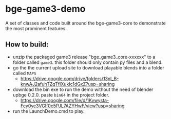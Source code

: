 # bge-game3-demo
A set of classes and code built around the bge-game3-core to demonstrate the most prominent features.

## How to build:
- unzip the packaged game3 release "bge_game3_core-xxxxxx" to a folder called `game3`.  this folder should only contain py files and a blend.
- go the the current upload site to download playable blends into a folder called `MAPS`
  - https://drive.google.com/drive/folders/13nl_B-knwAJ2afuhTZqTfIXukIc1dGxZ?usp=sharing
- download the bin exe to run the demo without the need of blender upbge 0.2.0.  paste `bin64` in the project folder.
  - https://drive.google.com/file/d/1Kvwysta-Fcy0yc3VGIf0c5PJL7AZYHwF/view?usp=sharing
- run the LaunchDemo.cmd to play.
